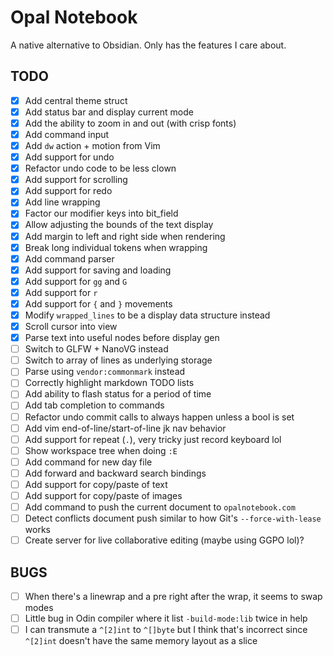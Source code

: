 # Opal Notebook

A native alternative to Obsidian. Only has the features I care about.

## TODO

- [x] Add central theme struct
- [x] Add status bar and display current mode
- [x] Add the ability to zoom in and out (with crisp fonts)
- [x] Add command input
- [x] Add `dw` action + motion from Vim
- [x] Add support for undo
- [x] Refactor undo code to be less clown
- [x] Add support for scrolling
- [x] Add support for redo
- [x] Add line wrapping
- [x] Factor our modifier keys into bit_field
- [x] Allow adjusting the bounds of the text display
- [x] Add margin to left and right side when rendering
- [x] Break long individual tokens when wrapping
- [x] Add command parser
- [x] Add support for saving and loading
- [x] Add support for `gg` and `G`
- [x] Add support for `r`
- [x] Add support for `{` and `}` movements
- [x] Modify `wrapped_lines` to be a display data structure instead
- [x] Scroll cursor into view
- [x] Parse text into useful nodes before display gen
- [ ] Switch to GLFW + NanoVG instead
- [ ] Switch to array of lines as underlying storage
- [ ] Parse using `vendor:commonmark` instead
- [ ] Correctly highlight markdown TODO lists
- [ ] Add ability to flash status for a period of time
- [ ] Add tab completion to commands
- [ ] Refactor undo commit calls to always happen unless a bool is set
- [ ] Add vim end-of-line/start-of-line jk nav behavior
- [ ] Add support for repeat (`.`), very tricky just record keyboard lol
- [ ] Show workspace tree when doing `:E`
- [ ] Add command for new day file
- [ ] Add forward and backward search bindings
- [ ] Add support for copy/paste of text
- [ ] Add support for copy/paste of images
- [ ] Add command to push the current document to `opalnotebook.com`
- [ ] Detect conflicts document push similar to how Git's `--force-with-lease` works
- [ ] Create server for live collaborative editing (maybe using GGPO lol)?

## BUGS

- [ ] When there's a linewrap and a pre right after the wrap, it seems to swap modes
- [ ] Little bug in Odin compiler where it list  `-build-mode:lib` twice in help
- [ ] I can transmute a `^[2]int` to `^[]byte` but I think that's incorrect since `^[2]int` doesn't have the same memory layout as a slice
